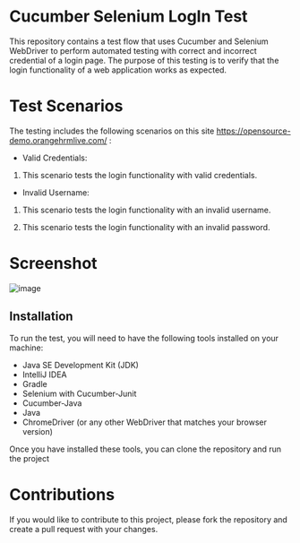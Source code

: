 # Cucumber Selenium LogIn Test

This repository contains a test flow that uses Cucumber and Selenium WebDriver to perform automated testing with correct and incorrect credential of a login page. The purpose of this testing is to verify that the login functionality of a web application works as expected.

# Test Scenarios

The testing includes the following scenarios on this site https://opensource-demo.orangehrmlive.com/ :

- Valid Credentials: 
1. This scenario tests the login functionality with valid credentials.

- Invalid Username: 
1. This scenario tests the login functionality with an invalid username.

2. This scenario tests the login functionality with an invalid password.

# Screenshot

![image](https://user-images.githubusercontent.com/68651125/234488043-e7003fa1-23d5-4b06-b847-66b1c774e0bf.png)

## Installation

To run the test, you will need to have the following tools installed on your machine:

- Java SE Development Kit (JDK)
- IntelliJ IDEA
- Gradle
- Selenium with Cucumber-Junit
- Cucumber-Java
- Java
- ChromeDriver (or any other WebDriver that matches your browser version)

Once you have installed these tools, you can clone the repository and run the project

# Contributions

If you would like to contribute to this project, please fork the repository and create a pull request with your changes.

